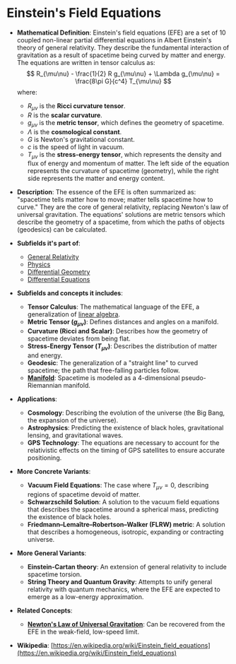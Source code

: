 # Einstein's Field Equations

- **Mathematical Definition**: Einstein's field equations (EFE) are a set of 10 coupled non-linear partial differential equations in Albert Einstein's theory of general relativity. They describe the fundamental interaction of gravitation as a result of spacetime being curved by matter and energy. The equations are written in tensor calculus as:
$$ R_{\mu\nu} - \frac{1}{2} R g_{\mu\nu} + \Lambda g_{\mu\nu} = \frac{8\pi G}{c^4} T_{\mu\nu} $$
  where:
    - $R_{\mu\nu}$ is the **Ricci curvature tensor**.
    - $R$ is the **scalar curvature**.
    - $g_{\mu\nu}$ is the **metric tensor**, which defines the geometry of spacetime.
    - $\Lambda$ is the **cosmological constant**.
    - $G$ is Newton's gravitational constant.
    - $c$ is the speed of light in vacuum.
    - $T_{\mu\nu}$ is the **stress-energy tensor**, which represents the density and flux of energy and momentum of matter.
  The left side of the equation represents the curvature of spacetime (geometry), while the right side represents the matter and energy content.

- **Description**: The essence of the EFE is often summarized as: "spacetime tells matter how to move; matter tells spacetime how to curve." They are the core of general relativity, replacing Newton's law of universal gravitation. The equations' solutions are metric tensors which describe the geometry of a spacetime, from which the paths of objects (geodesics) can be calculated.

- **Subfields it's part of**:
    - [General Relativity](https://en.wikipedia.org/wiki/General_relativity)
    - [Physics](https://en.wikipedia.org/wiki/Physics)
    - [Differential Geometry](https://en.wikipedia.org/wiki/Differential_geometry)
    - [Differential Equations](https://en.wikipedia.org/wiki/Differential_equation)

- **Subfields and concepts it includes**:
    - **Tensor Calculus**: The mathematical language of the EFE, a generalization of [linear algebra](../../../pure_mathematics/linear_algebra/).
    - **Metric Tensor ($g_{\mu\nu}$)**: Defines distances and angles on a manifold.
    - **Curvature (Ricci and Scalar)**: Describes how the geometry of spacetime deviates from being flat.
    - **Stress-Energy Tensor ($T_{\mu\nu}$)**: Describes the distribution of matter and energy.
    - **Geodesic**: The generalization of a "straight line" to curved spacetime; the path that free-falling particles follow.
    - **[Manifold](../../pure_mathematics/geometry/manifold.md)**: Spacetime is modeled as a 4-dimensional pseudo-Riemannian manifold.

- **Applications**:
    - **Cosmology**: Describing the evolution of the universe (the Big Bang, the expansion of the universe).
    - **Astrophysics**: Predicting the existence of black holes, gravitational lensing, and gravitational waves.
    - **GPS Technology**: The equations are necessary to account for the relativistic effects on the timing of GPS satellites to ensure accurate positioning.

- **More Concrete Variants**:
    - **Vacuum Field Equations**: The case where $T_{\mu\nu}=0$, describing regions of spacetime devoid of matter.
    - **Schwarzschild Solution**: A solution to the vacuum field equations that describes the spacetime around a spherical mass, predicting the existence of black holes.
    - **Friedmann–Lemaître–Robertson–Walker (FLRW) metric**: A solution that describes a homogeneous, isotropic, expanding or contracting universe.

- **More General Variants**:
    - **Einstein-Cartan theory**: An extension of general relativity to include spacetime torsion.
    - **String Theory and Quantum Gravity**: Attempts to unify general relativity with quantum mechanics, where the EFE are expected to emerge as a low-energy approximation.

- **Related Concepts**:
    - **[Newton's Law of Universal Gravitation](../classical_mechanics/newtons_law_of_gravitation.md)**: Can be recovered from the EFE in the weak-field, low-speed limit.

- **Wikipedia**: [https://en.wikipedia.org/wiki/Einstein_field_equations](https://en.wikipedia.org/wiki/Einstein_field_equations)
